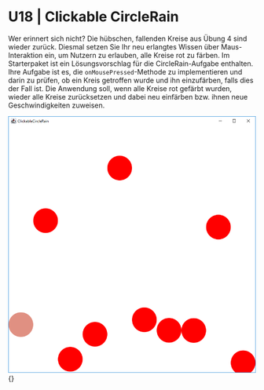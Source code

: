# U18 | Clickable CircleRain

Wer erinnert sich nicht? Die hübschen, fallenden Kreise aus Übung 4 sind wieder zurück. Diesmal setzen Sie Ihr neu erlangtes Wissen über Maus-Interaktion ein, um Nutzern zu erlauben, alle Kreise rot zu färben. Im Starterpaket ist ein Lösungsvorschlag für die CircleRain-Aufgabe enthalten. Ihre Aufgabe ist es, die `onMousePressed`-Methode zu implementieren und darin zu prüfen, ob ein Kreis getroffen wurde und ihn einzufärben, falls dies der Fall ist. Die Anwendung soll, wenn alle Kreise rot gefärbt wurden, wieder alle Kreise zurücksetzen und dabei neu einfärben bzw. ihnen neue Geschwindigkeiten zuweisen.

![Clickable CircleRain](docs/redcirclerain.png){}
